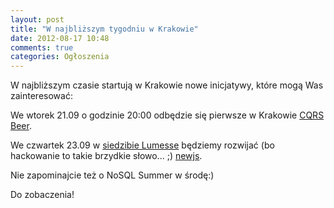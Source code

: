```yaml
---
layout: post
title: "W najbliższym tygodniu w Krakowie"
date: 2012-08-17 10:48
comments: true
categories: Ogłoszenia
---
```


W najbliższym czasie startują w Krakowie nowe inicjatywy, które mogą Was zainteresować:

We wtorek 21.09 o godzinie 20:00 odbędzie się pierwsze w Krakowie [CQRS Beer][cqrsbeer].

We czwartek 23.09 w [siedzibie Lumesse][lumesse] będziemy rozwijać (bo hackowanie to takie brzydkie słowo... ;) [newjs][newjs].

Nie zapominajcie też o NoSQL Summer w środę:)

Do zobaczenia!

[cqrsbeer]: https://www.facebook.com/events/457530274269312/
[lumesse]: http://www.lumesse.com/contact-us/locations-worldwide/europe#poland
[newjs]: https://bitbucket.org/kcrimson/newjs
